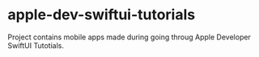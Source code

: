 # apple-dev-swiftui-tutorials
Project contains mobile apps made during going throug Apple Developer SwiftUI Tutotials.
